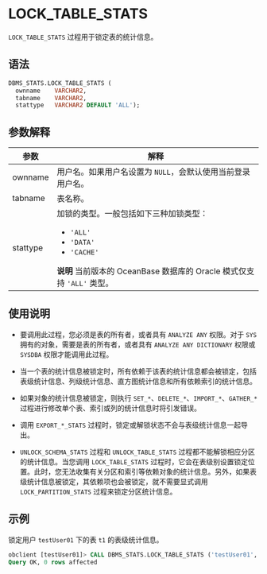# LOCK_TABLE_STATS 

`LOCK_TABLE_STATS` 过程用于锁定表的统计信息。

## 语法 

```sql
DBMS_STATS.LOCK_TABLE_STATS (
  ownname    VARCHAR2,
  tabname    VARCHAR2,
  stattype   VARCHAR2 DEFAULT 'ALL');
```

## 参数解释 

|    参数    |          解释          |
|----------|--------------------------|
| ownname  | 用户名。如果用户名设置为 `NULL`，会默认使用当前登录用户名。    |
| tabname  | 表名称。    |
| stattype | 加锁的类型。一般包括如下三种加锁类型： <ul><li> `'ALL'` </li>  <li> `'DATA'`   </li>  <li> `'CACHE'` </li>  </ul>    **说明**  当前版本的 OceanBase 数据库的 Oracle 模式仅支持 `'ALL'` 类型。 |


## 使用说明 

* 要调用此过程，您必须是表的所有者，或者具有 `ANALYZE ANY` 权限。对于 `SYS` 拥有的对象，需要是表的所有者，或者具有 `ANALYZE ANY DICTIONARY` 权限或 `SYSDBA` 权限才能调用此过程。

* 当一个表的统计信息被锁定时，所有依赖于该表的统计信息都会被锁定，包括表级统计信息、列级统计信息、直方图统计信息和所有依赖索引的统计信息。

* 如果对象的统计信息被锁定，则执行 `SET_*`、`DELETE_*`、`IMPORT_*`、`GATHER_*` 过程进行修改单个表、索引或列的统计信息时将引发错误。

* 调用 `EXPORT_*_STATS` 过程时，锁定或解锁状态不会与表级统计信息一起导出。

* `UNLOCK_SCHEMA_STATS` 过程和 `UNLOCK_TABLE_STATS` 过程都不能解锁相应分区的统计信息。当您调用 `LOCK_TABLE_STATS` 过程时，它会在表级别设置锁定位置。此时，您无法收集有关分区和索引等依赖对象的统计信息。另外，如果表级统计信息被锁定，其依赖项也会被锁定，就不需要显式调用 `LOCK_PARTITION_STATS` 过程来锁定分区统计信息。


## 示例 

锁定用户 `testUser01` 下的表 `t1` 的表级统计信息。

```sql
obclient [testUser01]> CALL DBMS_STATS.LOCK_TABLE_STATS ('testUser01', 't1');
Query OK, 0 rows affected
```